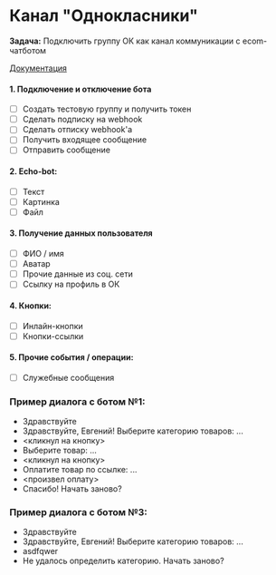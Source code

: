 # Канал "Однокласники"

**Задача:**
Подключить группу ОК как канал коммуникации с ecom-чатботом

[Документация](https://apiok.ru/dev/graph_api/)

#### 1. Подключение и отключение бота

- [ ] Создать тестовую группу и получить токен
- [ ] Сделать подписку на webhook
- [ ] Сделать отписку webhook'а
- [ ] Получить входящее сообщение
- [ ] Отправить сообщение

#### 2. Echo-bot:

- [ ] Текст
- [ ] Картинка
- [ ] Файл

#### 3. Получение данных пользователя

- [ ] ФИО / имя
- [ ] Аватар
- [ ] Прочие данные из соц. сети
- [ ] Ссылку на профиль в ОК

#### 4. Кнопки:

- [ ] Инлайн-кнопки
- [ ] Кнопки-ссылки

#### 5. Прочие события / операции:

- [ ] Служебные сообщения

### Пример диалога с ботом №1:

- Здравствуйте
- Здравствуйте, Евгений! Выберите категорию товаров: ...
- <кликнул на кнопку>
- Выберите товар: ...
- <кликнул на кнопку>
- Оплатите товар по ссылке: ...
- <произвел оплату>
- Спасибо! Начать заново?

### Пример диалога с ботом №3:

- Здравствуйте
- Здравствуйте, Евгений! Выберите категорию товаров: ...
- asdfqwer
- Не удалось определить категорию. Начать заново?
